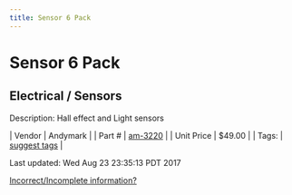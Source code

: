 ```yaml
---
title: Sensor 6 Pack
---
```


# Sensor 6 Pack
## Electrical / Sensors
Description: 	Hall effect and Light sensors 

| Vendor | Andymark | 
| Part # | [am-3220](http://www.andymark.com/robot-sensor-6-pack-p/am-3220.htm) | 
| Unit Price | $49.00 | 
| Tags: | [suggest tags](https://docs.google.com/forms/d/e/1FAIpQLSeWyY8v3RgOty-MyWmh9U0iivNYN_molChYyS-0U-o-kOAv_g/viewform) | 

Last updated: Wed Aug 23 23:35:13 PDT 2017

 [Incorrect/Incomplete information?](https://docs.google.com/forms/d/e/1FAIpQLSeWyY8v3RgOty-MyWmh9U0iivNYN_molChYyS-0U-o-kOAv_g/viewform)